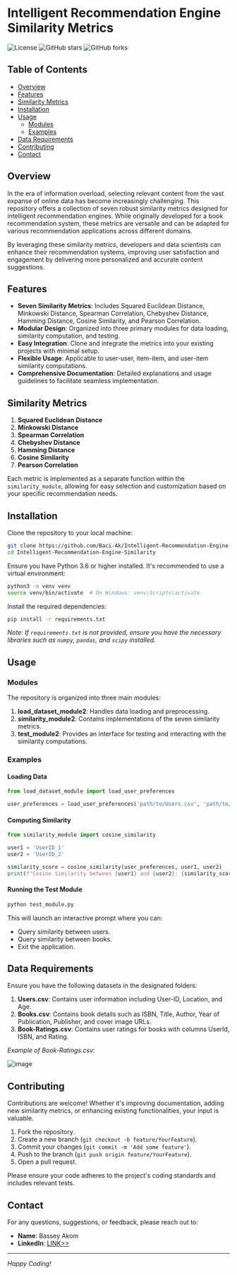 # Intelligent Recommendation Engine Similarity Metrics

![License](https://img.shields.io/github/license/Baci-Ak/repository-name)
![GitHub stars](https://img.shields.io/github/stars/Baci-Ak/Intelligent-Recommendation-Engine-Similarity?style=social)
![GitHub forks](https://img.shields.io/github/forks/Baci-Ak/Intelligent-Recommendation-Engine-Similarity-Metrics?style=social)

## Table of Contents
- [Overview](#overview)
- [Features](#features)
- [Similarity Metrics](#similarity-metrics)
- [Installation](#installation)
- [Usage](#usage)
  - [Modules](#modules)
  - [Examples](#examples)
- [Data Requirements](#data-requirements)
- [Contributing](#contributing)
- [Contact](#contact)

## Overview

In the era of information overload, selecting relevant content from the vast expanse of online data has become increasingly challenging. This repository offers a collection of seven robust similarity metrics designed for intelligent recommendation engines. While originally developed for a book recommendation system, these metrics are versatile and can be adapted for various recommendation applications across different domains.

By leveraging these similarity metrics, developers and data scientists can enhance their recommendation systems, improving user satisfaction and engagement by delivering more personalized and accurate content suggestions.

## Features

- **Seven Similarity Metrics**: Includes Squared Euclidean Distance, Minkowski Distance, Spearman Correlation, Chebyshev Distance, Hamming Distance, Cosine Similarity, and Pearson Correlation.
- **Modular Design**: Organized into three primary modules for data loading, similarity computation, and testing.
- **Easy Integration**: Clone and integrate the metrics into your existing projects with minimal setup.
- **Flexible Usage**: Applicable to user-user, item-item, and user-item similarity computations.
- **Comprehensive Documentation**: Detailed explanations and usage guidelines to facilitate seamless implementation.

## Similarity Metrics

1. **Squared Euclidean Distance**
2. **Minkowski Distance**
3. **Spearman Correlation**
4. **Chebyshev Distance**
5. **Hamming Distance**
6. **Cosine Similarity**
7. **Pearson Correlation**

Each metric is implemented as a separate function within the `similarity_module`, allowing for easy selection and customization based on your specific recommendation needs.

## Installation

Clone the repository to your local machine:

```bash
git clone https://github.com/Baci-Ak/Intelligent-Recommendation-Engine-Similarity-Metrics.git
cd Intelligent-Recommendation-Engine-Similarity
```

Ensure you have Python 3.6 or higher installed. It's recommended to use a virtual environment:

```bash
python3 -m venv venv
source venv/bin/activate  # On Windows: venv\Scripts\activate
```

Install the required dependencies:

```bash
pip install -r requirements.txt
```

*Note: If `requirements.txt` is not provided, ensure you have the necessary libraries such as `numpy`, `pandas`, and `scipy` installed.*

## Usage

### Modules

The repository is organized into three main modules:

1. **load_dataset_module2**: Handles data loading and preprocessing.
2. **similarity_module2**: Contains implementations of the seven similarity metrics.
3. **test_module2**: Provides an interface for testing and interacting with the similarity computations.

### Examples

#### Loading Data

```python
from load_dataset_module import load_user_preferences

user_preferences = load_user_preferences('path/to/Users.csv', 'path/to/Books.csv', 'path/to/Book-Ratings.csv')
```

#### Computing Similarity

```python
from similarity_module import cosine_similarity

user1 = 'UserID_1'
user2 = 'UserID_2'

similarity_score = cosine_similarity(user_preferences, user1, user2)
print(f"Cosine Similarity between {user1} and {user2}: {similarity_score}")
```

#### Running the Test Module

```bash
python test_module.py
```

This will launch an interactive prompt where you can:

- Query similarity between users.
- Query similarity between books.
- Exit the application.

## Data Requirements

Ensure you have the following datasets in the designated folders:

1. **Users.csv**: Contains user information including User-ID, Location, and Age.
2. **Books.csv**: Contains book details such as ISBN, Title, Author, Year of Publication, Publisher, and cover image URLs.
3. **Book-Ratings.csv**: Contains user ratings for books with columns UserId, ISBN, and Rating.

*Example of Book-Ratings.csv:*



![image](https://github.com/user-attachments/assets/5846481b-18a4-44a2-87d6-94f93c7e4204)


## Contributing

Contributions are welcome! Whether it's improving documentation, adding new similarity metrics, or enhancing existing functionalities, your input is valuable.

1. Fork the repository.
2. Create a new branch (`git checkout -b feature/YourFeature`).
3. Commit your changes (`git commit -m 'Add some feature'`).
4. Push to the branch (`git push origin feature/YourFeature`).
5. Open a pull request.

Please ensure your code adheres to the project's coding standards and includes relevant tests.


## Contact

For any questions, suggestions, or feedback, please reach out to:

- **Name**: Bassey Akom
- **LinkedIn**: [LINK>>](https://www.linkedin.com/in/basseyakom/)

---

*Happy Coding!*
